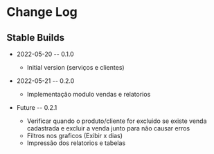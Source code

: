 # Change Log

## Stable Builds

* 2022-05-20 -- 0.1.0
  * Initial version (serviços e clientes)

* 2022-05-21 -- 0.2.0
  * Implementação modulo vendas e relatorios

* Future -- 0.2.1
    * Verificar quando o produto/cliente for excluido se existe venda cadastrada  e excluir a venda junto para não causar erros
    * Filtros nos graficos (Exibir x dias)
    * Impressão dos relatorios e tabelas

  